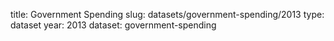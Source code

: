 title: Government Spending
slug: datasets/government-spending/2013
type: dataset
year: 2013
dataset: government-spending
